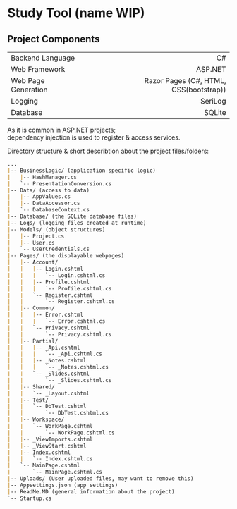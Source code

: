 # Study Tool (name WIP)

## Project Components

|          |               |
|----------| -------------:|
| Backend Language |  C# |
| Web Framework  |    ASP.NET   |
| Web Page Generation | Razor Pages (C#, HTML, CSS(bootstrap)) |
| Logging  |    SeriLog   |
| Database  |    SQLite   |

As it is common in ASP.NET projects;  
dependency injection is used to register & access services.

Directory structure & short describtion about the project files/folders:

```md
...
|-- BusinessLogic/ (application specific logic)
|   |-- HashManager.cs
|   `-- PresentationConversion.cs
|-- Data/ (access to data)
|   |-- AppValues.cs
|   |-- DataAccessor.cs
|   `-- DatabaseContext.cs    
|-- Database/ (the SQLite database files)
|-- Logs/ (logging files created at runtime)
|-- Models/ (object structures)
|   |-- Project.cs
|   |-- User.cs
|   `-- UserCredentials.cs
|-- Pages/ (the displayable webpages)
|   |-- Account/
|   |   |-- Login.cshtml
|   |   |   `-- Login.cshtml.cs
|   |   |-- Profile.cshtml
|   |   |   `-- Profile.cshtml.cs
|   |   `-- Register.cshtml
|   |       `-- Register.cshtml.cs
|   |-- Common/
|   |   |-- Error.cshtml
|   |   |   `-- Error.cshtml.cs
|   |   `-- Privacy.cshtml
|   |       `-- Privacy.cshtml.cs
|   |-- Partial/
|   |   |-- _Api.cshtml
|   |   |   `-- _Api.cshtml.cs
|   |   |-- _Notes.cshtml
|   |   |   `-- _Notes.cshtml.cs
|   |   `-- _Slides.cshtml
|   |       `-- _Slides.cshtml.cs
|   |-- Shared/
|   |   `-- _Layout.cshtml
|   |-- Test/
|   |   `-- DbTest.cshtml
|   |       `-- DbTest.cshtml.cs
|   |-- Workspace/
|   |   `-- WorkPage.cshtml
|   |       `-- WorkPage.cshtml.cs
|   |-- _ViewImports.cshtml
|   |-- _ViewStart.cshtml
|   |-- Index.cshtml
|   |   `-- Index.cshtml.cs
|   `-- MainPage.cshtml
|       `-- MainPage.cshtml.cs
|-- Uploads/ (User uploaded files, may want to remove this) 
|-- Appsettings.json (app settings)
|-- ReadMe.MD (general information about the project)
`-- Startup.cs
```

